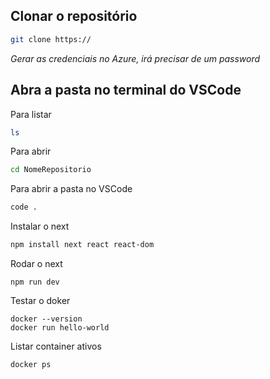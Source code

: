 
## Clonar o repositório

```bash
git clone https://
```
*Gerar as credenciais no Azure, irá precisar de um password*

## Abra a pasta no terminal do VSCode
Para listar 
```bash
ls
```

Para abrir
```bash
cd NomeRepositorio
```

Para abrir a pasta no VSCode
```bash
code .
```

Instalar o next
```bash
npm install next react react-dom
```

Rodar o next
```
npm run dev
```

Testar o doker
```
docker --version
docker run hello-world
```

Listar container ativos
```
docker ps
```

